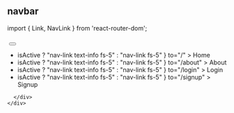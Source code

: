 ## navbar
import { Link, NavLink } from 'react-router-dom';

<nav className="navbar navbar-expand-lg navbar-light shadow-lg sticky-top">
    <div className="container">
      <Link className='navbar-brand' to='/'>
        <img width={100} src="https://www.thebalancesmb.com/thmb/Up42pSsoj8P6CxHrpppq0y9cX9w=/754x0/filters:no_upscale():max_bytes(150000):strip_icc():format(webp)/DesignEvo-6f330ebd82a94aebad9e1546cf6bf992.png" alt="" />
      </Link>
      <button className="navbar-toggler" type="button" data-bs-toggle="collapse" data-bs-target="#navbarSupportedContent" aria-controls="navbarSupportedContent" aria-expanded="false" aria-label="Toggle navigation">
        <span className="navbar-toggler-icon"></span>
      </button>
      <div className="collapse navbar-collapse" id="navbarSupportedContent">
        <ul className="navbar-nav ms-auto">
          <li className='nave-item'>
            <NavLink
              className={({ isActive }) =>
                isActive ? "nav-link text-info fs-5" : "nav-link fs-5"
              }
              to="/"
            >
              Home
            </NavLink>
          </li>
          <li className='nave-item'>
            <NavLink
              className={({ isActive }) =>
                isActive ? "nav-link text-info fs-5" : "nav-link fs-5"
              }
              to="/about"
            >
              About
            </NavLink>
          </li>
          <li className='nave-item'>
            <NavLink
              className={({ isActive }) =>
                isActive ? "nav-link text-info fs-5" : "nav-link fs-5"
              }
              to="/login"
            >
              Login
            </NavLink>
          </li>
          <li className='nave-item'>
            <NavLink
              className={({ isActive }) =>
                isActive ? "nav-link text-info fs-5" : "nav-link fs-5"
              }
              to="/signup"
            >
              Signup
            </NavLink>
          </li>
        </ul>

      </div>
    </div>
  </nav>
